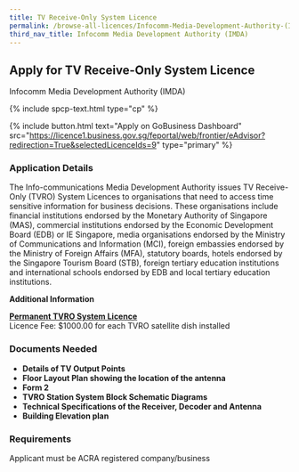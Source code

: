 ```yaml
---
title: TV Receive-Only System Licence
permalink: /browse-all-licences/Infocomm-Media-Development-Authority-(IMDA)/TV-Receive-Only-System-Licence
third_nav_title: Infocomm Media Development Authority (IMDA)
---
```


## Apply for TV Receive-Only System Licence

Infocomm Media Development Authority (IMDA)

{% include spcp-text.html type="cp" %}

{% include button.html text="Apply on GoBusiness Dashboard" src="https://licence1.business.gov.sg/feportal/web/frontier/eAdvisor?redirection=True&selectedLicenceIds=9" type="primary" %}

### Application Details

<p>The Info-communications Media Development Authority issues TV Receive-Only (TVRO) System Licences to organisations that need to access time sensitive information for business decisions. These organisations include financial institutions endorsed by the Monetary Authority of Singapore (MAS), commercial institutions endorsed by the Economic Development Board (EDB) or IE Singapore, media organisations endorsed by the Ministry of Communications and Information (MCI), foreign embassies endorsed by the Ministry of Foreign Affairs (MFA), statutory boards, hotels endorsed by the Singapore Tourism Board (STB), foreign tertiary education institutions and international schools endorsed by EDB and local tertiary education institutions.</p>

**Additional Information**

<p><strong><u>Permanent TVRO System Licence</u></strong><br />Licence Fee: $1000.00 for each TVRO satellite dish installed</p>

### Documents Needed

<ul>
 <li><strong>Details of TV Output Points</strong></li>
 <li><strong>Floor Layout Plan showing the location of the antenna</strong></li>
 <li><strong>Form 2</strong></li>
 <li><strong>TVRO Station System Block Schematic Diagrams</strong></li>
 <li><strong>Technical Specifications of the Receiver, Decoder and Antenna</strong></li>
 <li><strong>Building Elevation plan</strong></li>
 </ul>

### Requirements

Applicant must be ACRA registered company/business

